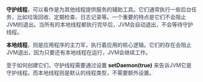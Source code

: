 **<font style="background-color:rgb(247, 247, 248);">守护线程</font>**<font style="color:rgb(55, 65, 81);background-color:rgb(247, 247, 248);">，可以看作是为其他线程提供服务的辅助工具。它们通常执行一些后台任务，比如垃圾回收、定期检查、日志记录等。一个重要的特点是它们不会阻止JVM的退出。当所有的本地线程都执行完毕后，JVM会自动退出，不会等待守护线程。</font>

**<font style="background-color:rgb(247, 247, 248);">本地线程</font>**<font style="color:rgb(55, 65, 81);background-color:rgb(247, 247, 248);">，则是应用程序的主力军，执行着应用的核心逻辑。它们的存在会阻止JVM退出，因为只要还有本地线程在运行，JVM会继续工作。</font>

<font style="color:rgb(55, 65, 81);background-color:rgb(247, 247, 248);">至于如何创建它们，守护线程需要通过设置 </font>**<font style="background-color:rgb(247, 247, 248);">setDaemon(true)</font>**<font style="color:rgb(55, 65, 81);background-color:rgb(247, 247, 248);"> 来告诉JVM它是守护线程。而本地线程则是默认的线程类型，不需要额外设置。</font>

